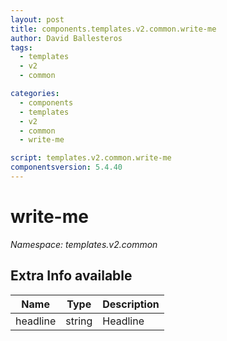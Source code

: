 ```yaml
---
layout: post
title: components.templates.v2.common.write-me
author: David Ballesteros
tags:
  - templates
  - v2
  - common

categories:
  - components
  - templates
  - v2
  - common
  - write-me

script: templates.v2.common.write-me
componentsversion: 5.4.40
---
```

# write-me

*Namespace: templates.v2.common*

## Extra Info available

| Name | Type | Description |
| --- | --- | --- |
| headline | string | Headline |
